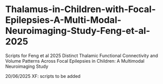 # Thalamus-in-Children-with-Focal-Epilepsies-A-Multi-Modal-Neuroimaging-Study-Feng-et-al-2025
Scripts for Feng et al 2025 Distinct Thalamic Functional Connectivity and Volume Patterns Across Focal Epilepsies in Children: A Multimodal Neuroimaging Study

20/06/2025 XF: scripts to be added

